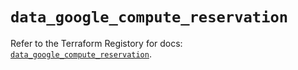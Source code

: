 # `data_google_compute_reservation`

Refer to the Terraform Registory for docs: [`data_google_compute_reservation`](https://registry.terraform.io/providers/hashicorp/google-beta/5.21.0/docs/data-sources/google_compute_reservation).
